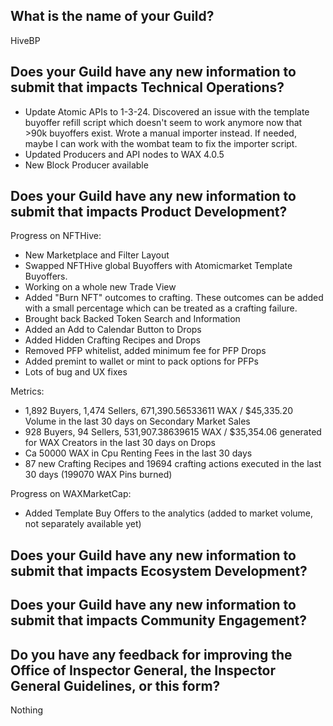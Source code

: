 ## What is the name of your Guild?

HiveBP

## Does your Guild have any new information to submit that impacts Technical Operations?

- Update Atomic APIs to 1-3-24. Discovered an issue with the template buyoffer refill script which doesn't seem to work anymore now that >90k buyoffers exist. Wrote a manual importer instead. If needed, maybe I can work with the wombat team to fix the importer script.
- Updated Producers and API nodes to WAX 4.0.5
- New Block Producer available

## Does your Guild have any new information to submit that impacts Product Development?

Progress on NFTHive:

- New Marketplace and Filter Layout
- Swapped NFTHive global Buyoffers with Atomicmarket Template Buyoffers.
- Working on a whole new Trade View
- Added "Burn NFT" outcomes to crafting. These outcomes can be added with a small percentage which can be treated as a crafting failure.
- Brought back Backed Token Search and Information
- Added an Add to Calendar Button to Drops
- Added Hidden Crafting Recipes and Drops
- Removed PFP whitelist, added minimum fee for PFP Drops
- Added premint to wallet or mint to pack options for PFPs
- Lots of bug and UX fixes

Metrics:

- 1,892 Buyers, 1,474 Sellers, 671,390.56533611 WAX / $45,335.20 Volume in the last 30 days on Secondary Market Sales
- 928 Buyers, 94 Sellers, 531,907.38639615 WAX / $35,354.06 generated for WAX Creators in the last 30 days on Drops
- Ca 50000 WAX in Cpu Renting Fees in the last 30 days
- 87 new Crafting Recipes and 19694 crafting actions executed in the last 30 days (199070 WAX Pins burned)

Progress on WAXMarketCap:
- Added Template Buy Offers to the analytics (added to market volume, not separately available yet)

## Does your Guild have any new information to submit that impacts Ecosystem Development?

## Does your Guild have any new information to submit that impacts Community Engagement?

## Do you have any feedback for improving the Office of Inspector General, the Inspector General Guidelines, or this form?

Nothing